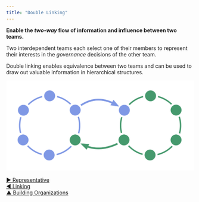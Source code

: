 ```yaml
---
title: "Double Linking"
---
```



**Enable the _two-way_ flow of information and influence between two teams.**

Two interdependent teams each select one of their members to represent their interests in the <dfn data-info="Governance: The process of setting objectives and making and evolving decisions that guide people towards achieving those objectives.">governance</dfn> decisions of the other team.

Double linking enables equivalence between two teams and can be used to draw out valuable information in hierarchical structures.

![Double linking two circles](img/structural-patterns/double-link.png)


[&#9654; Representative](representative.html)<br/>[&#9664; Linking](linking.html)<br/>[&#9650; Building Organizations](building-organizations.html)

